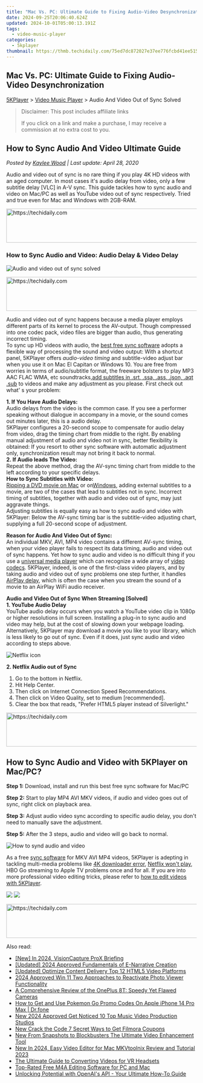 ```yaml
---
title: "Mac Vs. PC: Ultimate Guide to Fixing Audio-Video Desynchronization"
date: 2024-09-25T20:06:40.624Z
updated: 2024-10-01T05:00:13.191Z
tags:
  - video-music-player
categories:
  - 5kplayer
thumbnail: https://thmb.techidaily.com/75ed7dc872027e37ee776fcbd41ee515ad71f0c8336694d98304c7450ff8c427.png
---
```


## Mac Vs. PC: Ultimate Guide to Fixing Audio-Video Desynchronization

[5KPlayer](https://tools.techidaily.com/5kplayer/products/) \> [Video Music Player](https://tools.techidaily.com/5kplayer/video-music-player/) \> Audio And Video Out of Sync Solved

>  Disclaimer: This post includes affiliate links
>
>  If you click on a link and make a purchase, I may receive a commission at no extra cost to you.
>

## How to Sync Audio And Video Ultimate Guide

 _Posted by [Kaylee Wood](https://www.quora.com/profile/Amanda-Hu-21) | Last update: April 28, 2020_

Audio and video out of sync is no rare thing if you play 4K HD videos with an aged computer. In most cases it's audio delay from video, only a few subtitle delay \[VLC\] in A-V sync. This guide tackles how to sync audio and video on Mac/PC as well as YouTube video out of sync respectively. Tried and true even for Mac and Windows with 2GB-RAM.

<!-- affiliate ads begin -->
<a href="https://ephamedtechinc.pxf.io/c/5597632/2137210/26400" target="_top" id="2137210">
  <img src="//a.impactradius-go.com/display-ad/26400-2137210" border="0" alt="https://techidaily.com" width="728" height="90"/>
</a>
<img height="0" width="0" src="https://ephamedtechinc.pxf.io/i/5597632/2137210/26400" style="position:absolute;visibility:hidden;" border="0" />
<!-- affiliate ads end -->

### How to Sync Audio and Video: Audio Delay & Video Delay

![Audio and video out of sync solved](https://www.5kplayer.com/video-music-player/../airplay/img/5kplayer-solveairdelay-yxt-030302.jpg) 

<!-- affiliate ads begin -->
<a href="https://aligracehair.sjv.io/c/5597632/1948954/19272" target="_top" id="1948954">
  <img src="//a.impactradius-go.com/display-ad/19272-1948954" border="0" alt="https://techidaily.com" width="728" height="90"/>
</a>
<img height="0" width="0" src="https://aligracehair.sjv.io/i/5597632/1948954/19272" style="position:absolute;visibility:hidden;" border="0" />
<!-- affiliate ads end -->

Audio and video out of sync happens because a media player employs different parts of its kernel to process the AV-output. Though compressed into one codec pack, video files are bigger than audio, thus generating incorrect timing.  
 To sync up HD videos with audio, the [best free sync software](https://tools.techidaily.com/5kplayer/video-music-player/) adopts a flexible way of processing the sound and video output: With a shortcut panel, 5KPlayer offers _audio-video timing_ and subtitle-video adjust bar when you use it on Mac El Capitan or Windows 10\. You are free from worries in terms of audio/subtitle format, the freeware bolsters to play MP3 AAC FLAC WMA, etc soundtracks,[add subtitles in .srt, .ssa, .ass, .json, .aqt .sub](https://tools.techidaily.com/5kplayer/video-music-player/) to videos and make any adjustment as you please. First check out what' s your problem:

**1\. If You Have Audio Delays:**  
 Audio delays from the video is the common case. If you see a performer speaking without dialogue in accompany in a movie, or the sound comes out minutes later, this is a audio delay.  
 5KPlayer configures a 20-second scope to compensate for audio delay from video, drag the timing chart from middle to the right. By enabling manual adjustment of audio and video not in sync, better flexibility is obtained: If you resort to other sync software with automatic adjustment only, synchronization result may not bring it back to normal.  
**2\. If Audio leads The Video:**  
 Repeat the above method, drag the AV-sync timing chart from middle to the left according to your specific delays.  
**How to Sync Subtitles with Video:**  
[Ripping a DVD movie on Mac](https://tools.techidaily.com/5kplayer/products/) or on[Windows](https://tools.techidaily.com/5kplayer/products/), adding external subtitles to a movie, are two of the cases that lead to subtitles not in sync. Incorrect timing of subtitles, together with audio and video out of sync, may just aggravate things.  
 Adjusting subtitles is equally easy as how to sync audio and video with 5KPlayer: Below the AV-sync timing bar is the subtitle-video adjusting chart, supplying a full 20-second scope of adjustment.

**Reason for Audio And Video Out of Sync:**  
 An individual MKV, AVI, MP4 video contains a different AV-sync timing, when your video player fails to respect its data timing, audio and video out of sync happens. Yet how to sync audio and video is no difficult thing if you use a [universal media player](https://tools.techidaily.com/5kplayer/video-music-player/) which can recognize a wide array of [video codecs](https://tools.techidaily.com/5kplayer/video-music-player/). 5KPlayer, indeed, is one of the first-class video players, and by taking audio and video out of sync problems one step further, it handles [AirPlay delay](https://tools.techidaily.com/5kplayer/airplay/), which is often the case when you stream the sound of a movie to an AirPlay WiFi audio receiver. 

**Audio and Video Out of Sync When Streaming \[Solved\]**  
**1\. YouTube Audio Delay**  
 YouTube audio delay occurs when you watch a YouTube video clip in 1080p or higher resolutions in full screen. Installing a plug-in to sync audio and video may help, but at the cost of slowing down your webpage loading.   
 Alternatively, 5KPlayer may download a movie you like to your library, which is less likely to go out of sync. Even if it does, just sync audio and video according to steps above.

![Netflix icon](https://www.5kplayer.com/video-music-player/../airplay/img/netflix-hp.png) 

**2\. Netflix Audio out of Sync**  
 1) Go to the bottom in Netflix.  
 2) Hit Help Center.  
 3) Then click on Internet Connection Speed Recommendations.  
 4) Then click on Video Quality, set to medium \[recommended\].  
 5) Clear the box that reads, "Prefer HTML5 player instead of Silverlight."

<!-- affiliate ads begin -->
<a href="https://appsumo.8odi.net/c/5597632/2075471/7443" target="_top" id="2075471">
  <img src="//a.impactradius-go.com/display-ad/7443-2075471" border="0" alt="https://techidaily.com" width="728" height="90"/>
</a>
<img height="0" width="0" src="https://appsumo.8odi.net/i/5597632/2075471/7443" style="position:absolute;visibility:hidden;" border="0" />
<!-- affiliate ads end -->

## How to Sync Audio and Video with 5KPlayer on Mac/PC?

**Step 1:** Download, install and run this best free sync software for Mac/PC

**Step 2:** Start to play MP4 AVI MKV videos, if audio and video goes out of sync, right click on playback area.

**Step 3:** Adjust audio video sync according to specific audio delay, you don't need to manually save the adjustment.

**Step 5:** After the 3 steps, audio and video will go back to normal.

![How to synd audio and video](https://www.5kplayer.com/video-music-player/../airplay/img/5kplayer-solveairdelay-yxt-030302.jpg) 

As a free [sync software](https://tools.techidaily.com/5kplayer/products/) for MKV AVI MP4 videos, 5KPlayer is adepting in tackling multi-media problems like [4K downloader error](https://tools.techidaily.com/5kplayer/youtube-download/), [Netflix won't play](https://tools.techidaily.com/5kplayer/video-music-player/), HBO Go streaming to Apple TV problems once and for all. If you are into more professional video editing tricks, please refer to [how to edit videos with 5KPlayer](https://tools.techidaily.com/5kplayer/video-music-player/).

[![](https://www.5kplayer.com/video-music-player/../button/freedownwhitewin.png)](https://tools.techidaily.com/5kplayer/products/) [![](https://www.5kplayer.com/video-music-player/../button/freedownbackmac.png)](https://tools.techidaily.com/5kplayer/products/)

<!-- affiliate ads begin -->
<a href="https://ephamedtechinc.pxf.io/c/5597632/2139322/26400" target="_top" id="2139322">
  <img src="//a.impactradius-go.com/display-ad/26400-2139322" border="0" alt="https://techidaily.com" width="728" height="90"/>
</a>
<img height="0" width="0" src="https://ephamedtechinc.pxf.io/i/5597632/2139322/26400" style="position:absolute;visibility:hidden;" border="0" />
<!-- affiliate ads end -->

<ins class="adsbygoogle"
     style="display:block"
     data-ad-format="autorelaxed"
     data-ad-client="ca-pub-7571918770474297"
     data-ad-slot="1223367746"></ins>

<ins class="adsbygoogle"
     style="display:block"
     data-ad-client="ca-pub-7571918770474297"
     data-ad-slot="8358498916"
     data-ad-format="auto"
     data-full-width-responsive="true"></ins>

<span class="atpl-alsoreadstyle">Also read:</span>
<div><ul>
<li><a href="https://screen-mirroring-recording.techidaily.com/new-in-2024-visioncapture-prox-briefing/"><u>[New] In 2024, VisionCapture ProX Briefing</u></a></li>
<li><a href="https://article-helps.techidaily.com/updated-2024-approved-fundamentals-of-e-narrative-creation/"><u>[Updated] 2024 Approved Fundamentals of E-Narrative Creation</u></a></li>
<li><a href="https://extra-guidance.techidaily.com/updated-optimize-content-delivery-top-12-html5-video-platforms/"><u>[Updated] Optimize Content Delivery Top 12 HTML5 Video Platforms</u></a></li>
<li><a href="https://article-helps.techidaily.com/2024-approved-win-11-two-approaches-to-reactivate-photo-viewer-functionality/"><u>2024 Approved Win 11 Two Approaches to Reactivate Photo Viewer Functionality</u></a></li>
<li><a href="https://buynow-info.techidaily.com/a-comprehensive-review-of-the-oneplus-8t-speedy-yet-flawed-cameras/"><u>A Comprehensive Review of the OnePlus 8T: Speedy Yet Flawed Cameras</u></a></li>
<li><a href="https://ios-pokemon-go.techidaily.com/how-to-get-and-use-pokemon-go-promo-codes-on-apple-iphone-14-pro-max-drfone-by-drfone-virtual-ios/"><u>How to Get and Use Pokemon Go Promo Codes On Apple iPhone 14 Pro Max | Dr.fone</u></a></li>
<li><a href="https://video-creation-software.techidaily.com/new-2024-approved-get-noticed-10-top-music-video-production-studios/"><u>New 2024 Approved Get Noticed 10 Top Music Video Production Studios</u></a></li>
<li><a href="https://video-creation-software.techidaily.com/new-crack-the-code-7-secret-ways-to-get-filmora-coupons/"><u>New Crack the Code 7 Secret Ways to Get Filmora Coupons</u></a></li>
<li><a href="https://video-creation-software.techidaily.com/new-from-snapshots-to-blockbusters-the-ultimate-video-enhancement-tool/"><u>New From Snapshots to Blockbusters The Ultimate Video Enhancement Tool</u></a></li>
<li><a href="https://video-creation-software.techidaily.com/new-in-2024-easy-video-editor-for-mac-mkvtoolnix-review-and-tutorial-2023/"><u>New In 2024, Easy Video Editor for Mac MKVtoolnix Review and Tutorial 2023</u></a></li>
<li><a href="https://video-creation-software.techidaily.com/the-ultimate-guide-to-converting-videos-for-vr-headsets/"><u>The Ultimate Guide to Converting Videos for VR Headsets</u></a></li>
<li><a href="https://video-creation-software.techidaily.com/top-rated-free-m4a-editing-software-for-pc-and-mac/"><u>Top-Rated Free M4A Editing Software for PC and Mac</u></a></li>
<li><a href="https://tech-revival.techidaily.com/unlocking-potential-with-openais-api-your-ultimate-how-to-guide/"><u>Unlocking Potential with OpenAI's API - Your Ultimate How-To Guide</u></a></li>
</ul></div>


